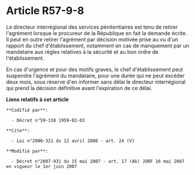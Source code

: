 # Article R57-9-8

Le directeur interrégional des services pénitentiaires est tenu de retirer l'agrément lorsque le procureur de la République
en fait la demande écrite. Il peut en outre retirer l'agrément par décision motivée prise au vu d'un rapport du chef
d'établissement, notamment en cas de manquement par un mandataire aux règles relatives à la sécurité et au bon ordre de
l'établissement.

En cas d'urgence et pour des motifs graves, le chef d'établissement peut suspendre l'agrément du mandataire, pour une durée
qui ne peut excéder deux mois, sous réserve d'en informer sans délai le directeur interrégional qui prend la décision
définitive avant l'expiration de ce délai.

**Liens relatifs à cet article**

	**Codifié par**:

	  - Décret n°59-318 1959-02-03

	**Cite**:

	  - Loi n°2000-321 du 12 avril 2000 - art. 24 (V)

	**Modifié par**:

	  - Décret n°2007-931 du 15 mai 2007 - art. 17 (Ab) JORF 16 mai 2007 en vigueur le 1er juin 2007
